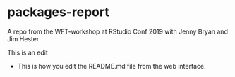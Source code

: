 # packages-report
A repo from the WFT-workshop at RStudio Conf 2019 with Jenny Bryan and Jim Hester

This is an edit

* This is how you edit the README.md file from the web interface.
